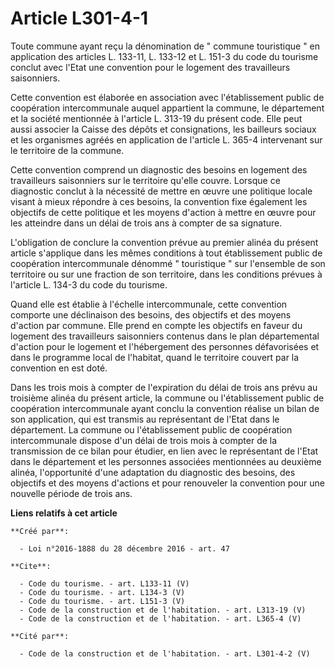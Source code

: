 # Article L301-4-1

Toute commune ayant reçu la dénomination de " commune touristique " en application des articles L. 133-11, L. 133-12 et L.
151-3 du code du tourisme conclut avec l'Etat une convention pour le logement des travailleurs saisonniers. 

Cette convention est élaborée en association avec l'établissement public de coopération intercommunale auquel appartient la
commune, le département et la société mentionnée à l'article L. 313-19 du présent code. Elle peut aussi associer la Caisse
des dépôts et consignations, les bailleurs sociaux et les organismes agréés en application de l'article L. 365-4 intervenant
sur le territoire de la commune. 

Cette convention comprend un diagnostic des besoins en logement des travailleurs saisonniers sur le territoire qu'elle
couvre. Lorsque ce diagnostic conclut à la nécessité de mettre en œuvre une politique locale visant à mieux répondre à ces
besoins, la convention fixe également les objectifs de cette politique et les moyens d'action à mettre en œuvre pour les
atteindre dans un délai de trois ans à compter de sa signature. 

L'obligation de conclure la convention prévue au premier alinéa du présent article s'applique dans les mêmes conditions à
tout établissement public de coopération intercommunale dénommé " touristique " sur l'ensemble de son territoire ou sur une
fraction de son territoire, dans les conditions prévues à l'article L. 134-3 du code du tourisme. 

Quand elle est établie à l'échelle intercommunale, cette convention comporte une déclinaison des besoins, des objectifs et
des moyens d'action par commune. Elle prend en compte les objectifs en faveur du logement des travailleurs saisonniers
contenus dans le plan départemental d'action pour le logement et l'hébergement des personnes défavorisées et dans le
programme local de l'habitat, quand le territoire couvert par la convention en est doté. 

Dans les trois mois à compter de l'expiration du délai de trois ans prévu au troisième alinéa du présent article, la commune
ou l'établissement public de coopération intercommunale ayant conclu la convention réalise un bilan de son application, qui
est transmis au représentant de l'Etat dans le département. La commune ou l'établissement public de coopération
intercommunale dispose d'un délai de trois mois à compter de la transmission de ce bilan pour étudier, en lien avec le
représentant de l'Etat dans le département et les personnes associées mentionnées au deuxième alinéa, l'opportunité d'une
adaptation du diagnostic des besoins, des objectifs et des moyens d'actions et pour renouveler la convention pour une
nouvelle période de trois ans.

**Liens relatifs à cet article**

	**Créé par**:

	  - Loi n°2016-1888 du 28 décembre 2016 - art. 47

	**Cite**:

	  - Code du tourisme. - art. L133-11 (V)
	  - Code du tourisme. - art. L134-3 (V)
	  - Code du tourisme. - art. L151-3 (V)
	  - Code de la construction et de l'habitation. - art. L313-19 (V)
	  - Code de la construction et de l'habitation. - art. L365-4 (V)

	**Cité par**:

	  - Code de la construction et de l'habitation. - art. L301-4-2 (V)
